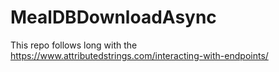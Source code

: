 # MealDBDownloadAsync
This repo follows long with the https://www.attributedstrings.com/interacting-with-endpoints/
